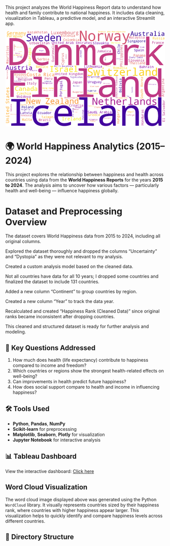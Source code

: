 This project analyzes the World Happiness Report data to understand how health and family contribute to national happiness. It includes data cleaning, visualization in Tableau, a predictive model, and an interactive Streamlit app.

![Happiness Word Cloud](data/images/happiness_wordcloud.png)

# 🌍 World Happiness Analytics (2015–2024)

This project explores the relationship between happiness and health across countries using data from the **World Happiness Reports** for the years **2015 to 2024**. The analysis aims to uncover how various factors — particularly health and well-being — influence happiness globally.

# Dataset and Preprocessing Overview

The dataset covers World Happiness data from 2015 to 2024, including all original columns.

Explored the dataset thoroughly and dropped the columns “Uncertainty” and “Dystopia” as they were not relevant to my analysis.

Created a custom analysis model based on the cleaned data.

Not all countries have data for all 10 years; I dropped some countries and finalized the dataset to include 131 countries.

Added a new column “Continent” to group countries by region.

Created a new column “Year” to track the data year.

Recalculated and created “Happiness Rank (Cleaned Data)” since original ranks became inconsistent after dropping countries.

This cleaned and structured dataset is ready for further analysis and modeling.

## 🧪 Key Questions Addressed

1. How much does health (life expectancy) contribute to happiness compared to income and freedom?
2. Which countries or regions show the strongest health-related effects on well-being?
3. Can improvements in health predict future happiness?
4. How does social support compare to health and income in influencing happiness?

## 🛠️ Tools Used

- **Python**, **Pandas**, **NumPy**
- **Scikit-learn** for preprocessing
- **Matplotlib**, **Seaborn**, **Plotly** for visualization
- **Jupyter Notebook** for interactive analysis

## 📊 Tableau Dashboard

View the interactive dashboard: [Click here](https://public.tableau.com/app/profile/angel.jayakumar/viz/Book2_17521895743850/Whatmakenationshappy)

## Word Cloud Visualization

The word cloud image displayed above was generated using the Python `WordCloud` library. It visually represents countries sized by their happiness rank, where countries with higher happiness appear larger. This visualization helps to quickly identify and compare happiness levels across different countries.

## 📁 Directory Structure
